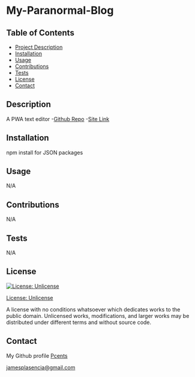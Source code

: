 # My-Paranormal-Blog

## Table of Contents

- [Project Description](#description)
- [Installation](#installation)
- [Usage](#usage)
- [Contributions](#contributions)
- [Tests](#tests)
- [License](#license)
- [Contact](#contact)

## Description

A PWA text editor -[Github Repo](https://github.com/Pcents/My-MVC-Blog) -[Site Link](https://pcents.github.io/My-MVC-Blog/)

## Installation

npm install for JSON packages

## Usage

N/A

## Contributions

N/A

## Tests

N/A

## License

[![License: Unlicense](https://img.shields.io/badge/license-Unlicense-blue.svg)](http://unlicense.org/)

[License: Unlicense](http://unlicense.org/)

A license with no conditions whatsoever which dedicates works to the public domain. Unlicensed works, modifications, and larger works may be distributed under different terms and without source code.

## Contact

My Github profile [Pcents](https://github.com/Pcents)

jamesplasencia@gmail.com
